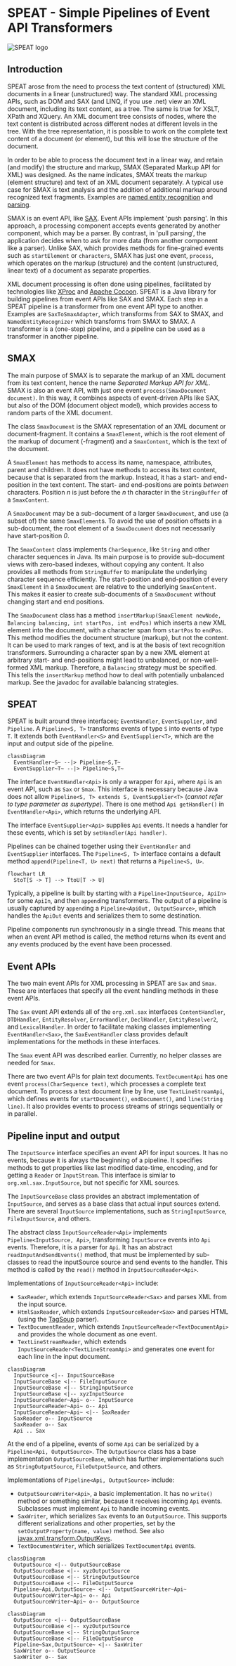 # SPEAT - Simple Pipelines of Event API Transformers

![SPEAT logo](speat-logo.png)

## Introduction

SPEAT arose from the need to process the text content of (structured) XML documents in a linear (unstructured) way.
The standard XML processing APIs, such as DOM and SAX (and LINQ, if you use .net) view an XML document,
including its text content, as a tree. The same is true for XSLT, XPath and XQuery.
An XML document tree consists of nodes, where the text content is distributed across different nodes at different
levels in the tree.
With the tree representation, it is possible to work on the complete text content of a document (or element),
but this will lose the structure of the document.

In order to be able to process the document text in a linear way, and retain (and modify) the structure
and markup, SMAX (Separated Markup API for XML) was designed.
As the name indicates, SMAX treats the markup (element structure) and text of an XML document separately.
A typical use case for SMAX is text analysis and the addition of additional markup around recognized
text fragments.
Examples are [named entity recognition](https://en.wikipedia.org/wiki/Named-entity_recognition) and
[parsing](https://en.wikipedia.org/wiki/Parsing).

SMAX is an event API, like [SAX](https://en.wikipedia.org/wiki/Simple_API_for_XML).
Event APIs implement 'push parsing'.
In this approach, a processing component accepts events generated by another component, which may be a parser.
By contrast, in 'pull parsing', the application decides when to ask for more data (from another component like a parser).
Unlike SAX, which provides methods for fine-grained events such as `startElement` or `characters`,
SMAX has just one event, `process`, which operates on the markup (structure) and the content
(unstructured, linear text) of a document as separate properties.

XML document processing is often done using pipelines, facilitated by technologies like
[XProc](https://en.wikipedia.org/wiki/XProc) and [Apache Cocoon](http://cocoon.apache.org/2.1/).
SPEAT is a Java library for building pipelines from event APIs like SAX and SMAX.
Each step in a SPEAT pipeline is a transformer from one event API type to another.
Examples are `SaxToSmaxAdapter`, which transforms from SAX to SMAX, and
`NamedEntityRecognizer` which transforms from SMAX to SMAX.
A transformer is a (one-step) pipeline, and a pipeline can be used as a transformer in another pipeline.

## SMAX

The main purpose of SMAX is to separate the markup of an XML document from its text content,
hence the name _Separated Markup API for XML_.
SMAX is also an event API, with just one event `process(SmaxDocument document)`.
In this way, it combines aspects of event-driven APIs like SAX, but also of the DOM (document object model),
which provides access to random parts of the XML document.

The class `SmaxDocument` is the SMAX representation of an XML document or document-fragment.
It contains a `SmaxElement`, which is the root element of the markup of document (-fragment) and
a `SmaxContent`, which is the text of the document.

A `SmaxElement` has methods to access its name, namespace, attributes, parent and children.
It does not have methods to access its text content, because that is separated from the markup.
Instead, it has a start- and end-position in the text content.
The start- and end-positions are points _between_ characters.
Position _n_ is just before the _n_ th character in the `StringBuffer` of a `SmaxContent`.

A `SmaxDocument` may be a sub-document of a larger `SmaxDocument`, and use (a subset of) the same `SmaxElement`s.
To avoid the use of position offsets in a sub-document,
the root element of a `SmaxDocument` does not necessarily have start-position _0_.

The `SmaxContent` class implements `CharSequence`, like `String` and other character sequences in Java.
Its main purpose is to provide sub-document views with zero-based indexes, without copying any content.
It also provides all methods from `StringBuffer` to manipulate the underlying character sequence efficiently.
The start-position and end-position of every `SmaxElement` in a `SmaxDocument`
are relative to the underlying `SmaxContent`.
This makes it easier to create sub-documents of a `SmaxDocument` without changing start and end positions.

The `SmaxDocument` class has a method
`insertMarkup(SmaxElement newNode, Balancing balancing, int startPos, int endPos)`
which inserts a new XML element into the document, with a character span from `startPos` to `endPos`.
This method modifies the document structure (markup), but not the content.
It can be used to mark ranges of text, and is at the basis of text recognition transformers.
Surrounding a character span by a new XML element at arbitrary start- and end-positions might lead to
unbalanced, or non-well-formed XML markup.
Therefore, a `Balancing` strategy must be specified.
This tells the `insertMarkup` method how to deal with potentially unbalanced markup.
See the javadoc for available balancing strategies.

## SPEAT

SPEAT is built around three interfaces; `EventHandler`, `EventSupplier`, and `Pipeline`.
A `Pipeline<S, T>` transforms events of type `S` into events of type `T`.
It extends both `EventHandler<S>` and `EventSupplier<T>`, which are the input and output side of the pipeline.

```mermaid
classDiagram
  EventHandler~S~ --|> Pipeline~S‚T~
  EventSupplier~T~ --|> Pipeline~S‚T~
```

The interface `EventHandler<Api>` is only a wrapper for `Api`, where `Api` is an event API, such as `Sax` or `Smax`.
This interface is necessary because Java does not allow `Pipeline<S, T> extends S, EventSupplier<T>`
(_cannot refer to type parameter as supertype_).
There is one method `Api getHandler()` in `EventHandler<Api>`, which returns the underlying API.

The interface `EventSupplier<Api>` supplies `Api` events.
It needs a handler for these events, which is set by `setHandler(Api handler)`.

Pipelines can be chained together using their `EventHandler` and `EventSupplier` interfaces.
The `Pipeline<S, T>` interface contains a default method `append(Pipeline<T, U> next)`
that returns a `Pipeline<S, U>`.

```mermaid
flowchart LR
  StoT[S -> T] --> TtoU[T -> U]
```

Typically, a pipeline is built by starting with a `Pipeline<InputSource, ApiIn>`
for some `ApiIn`, and then `append`ing transformers.
The output of a pipeline is usually captured by `append`ing a `Pipeline<ApiOut, OutputSource>`,
which handles the `ApiOut` events and serializes them to some destination.

Pipeline components run synchronously in a single thread.
This means that when an event API method is called, the method returns when its event and any events produced by the event
have been processed.

## Event APIs

The two main event APIs for XML processing in SPEAT are `Sax` and `Smax`.
These are interfaces that specify all the event handling methods in these event APIs.

The `Sax` event API extends all of the `org.xml.sax` interfaces
`ContentHandler`, `DTDHandler`, `EntityResolver`, `ErrorHandler`, `DeclHandler`,
`EntityResolver2`, and `LexicalHandler`.
In order to facilitate making classes implementing `EventHandler<Sax>`, the `SaxEventHandler` class
provides default implementations for the methods in these interfaces.

The `Smax` event API was described earlier. Currently, no helper classes are needed for `Smax`.

There are two event APIs for plain text documents.
`TextDocumentApi` has one event `process(CharSequence text)`, which processes a complete text document.
To process a text document line by line, use `TextLineStreamApi`, which defines events for
`startDocument()`, `endDocument()`, and `line(String line)`.
It also provides events to process streams of strings sequentially or in parallel.

## Pipeline input and output

The `InputSource` interface specifies an event API for input sources.
It has no events, because it is always the beginning of a pipeline.
It specifies methods to get properties like last modified date-time, encoding, and for getting a `Reader` or `InputStream`.
This interface is similar to `org.xml.sax.InputSource`, but not specific for XML sources.

The `InputSourceBase` class provides an abstract implementation of `InputSource`,
and serves as a base class that actual input sources extend.
There are several `InputSource` implementations, such as `StringInputSource`, `FileInputSource`, and others.

The abstract class `InputSourceReader<Api>` implements `Pipeline<InputSource, Api>`,
transforming `InputSource` events into `Api` events.
Therefore, it is a parser for `Api`.
It has an abstract `readInputAndSendEvents()` method, that must be implemented by sub-classes to
read the inputSource source and send events to the handler.
This method is called by the `read()` method in `InputSourceReader<Api>`.

Implementations of `InputSourceReader<Api>` include:

* `SaxReader`, which extends `InputSourceReader<Sax>` and parses XML from the input source.
* `HtmlSaxReader`, which extends `InputSourceReader<Sax>` and parses HTML (using the [TagSoup](http://vrici.lojban.org/~cowan/XML/tagsoup/) parser).
* `TextDocumentReader`, which extends `InputSourceReader<TextDocumentApi>` and provides the whole document as one event.
* `TextLineStreamReader`, which extends `InputSourceReader<TextLineStreamApi>` and generates one event for each line in the input document.

```mermaid
classDiagram
  InputSource <|-- InputSourceBase
  InputSourceBase <|-- FileInputSource
  InputSourceBase <|-- StringInputSource
  InputSourceBase <|-- xyzInputSource
  InputSourceReader~Api~ o-- InputSource
  InputSourceReader~Api~ o-- Api
  InputSourceReader~Api~ <|-- SaxReader
  SaxReader o-- InputSource
  SaxReader o-- Sax
  Api .. Sax
```

At the end of a pipeline, events of some `Api` can be serialized by a `Pipeline<Api, OutputSource>`.
The `OutputSource` class has a base implementation `OutputSourceBase`, which has further implementations such as
`StringOutputSource`, `FileOutputSource`, and others.

Implementations of `Pipeline<Api, OutputSource>` include:

* `OutputSourceWriter<Api>`, a basic implementation.
It has no `write()` method or something similar, because it receives incoming `Api` events.
Subclasses must implement `Api` to handle incoming events.
* `SaxWriter`, which serializes `Sax` events to an `OutputSource`.
This supports different serializations and other properties, set by the `setOutputProperty(name, value)` method.
See also [javax.xml.transform.OutputKeys](https://docs.oracle.com/javase/8/docs/api/javax/xml/transform/OutputKeys.html).
* `TextDocumentWriter`, which serializes `TextDocumentApi` events.

```mermaid
classDiagram
  OutputSource <|-- OutputSourceBase
  OutputSourceBase <|-- xyzOutputSource
  OutputSourceBase <|-- StringOutputSource
  OutputSourceBase <|-- FileOutputSource
  Pipeline~Api‚OutputSource~ <|-- OutputSourceWriter~Api~
  OutputSourceWriter~Api~ o-- Api
  OutputSourceWriter~Api~ o-- OutputSource
```
```mermaid
classDiagram
  OutputSource <|-- OutputSourceBase
  OutputSourceBase <|-- xyzOutputSource
  OutputSourceBase <|-- StringOutputSource
  OutputSourceBase <|-- FileOutputSource
  Pipeline~Sax‚OutputSource~ <|-- SaxWriter
  SaxWriter o-- OutputSource
  SaxWriter o-- Sax
```
